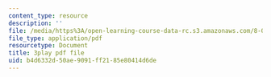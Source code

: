 ```yaml
---
content_type: resource
description: ''
file: /media/https%3A/open-learning-course-data-rc.s3.amazonaws.com/8-01sc-classical-mechanics-fall-2016/b4d6332d50ae9091ff2185e80414d6de_gl9c9qJRqcM.pdf
file_type: application/pdf
resourcetype: Document
title: 3play pdf file
uid: b4d6332d-50ae-9091-ff21-85e80414d6de
---
```

